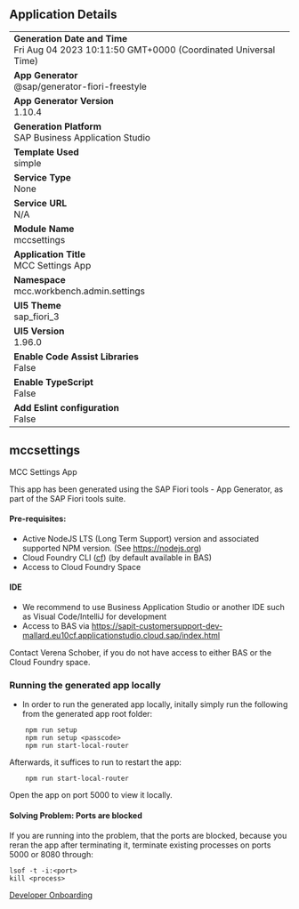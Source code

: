## Application Details
|               |
| ------------- |
|**Generation Date and Time**<br>Fri Aug 04 2023 10:11:50 GMT+0000 (Coordinated Universal Time)|
|**App Generator**<br>@sap/generator-fiori-freestyle|
|**App Generator Version**<br>1.10.4|
|**Generation Platform**<br>SAP Business Application Studio|
|**Template Used**<br>simple|
|**Service Type**<br>None|
|**Service URL**<br>N/A
|**Module Name**<br>mccsettings|
|**Application Title**<br>MCC Settings App|
|**Namespace**<br>mcc.workbench.admin.settings|
|**UI5 Theme**<br>sap_fiori_3|
|**UI5 Version**<br>1.96.0|
|**Enable Code Assist Libraries**<br>False|
|**Enable TypeScript**<br>False|
|**Add Eslint configuration**<br>False|

## mccsettings

MCC Settings App

This app has been generated using the SAP Fiori tools - App Generator, as part of the SAP Fiori tools suite. 

#### Pre-requisites:

- Active NodeJS LTS (Long Term Support) version and associated supported NPM version.  (See https://nodejs.org)
- Cloud Foundry CLI ([cf](https://docs.cloudfoundry.org/cf-cli/install-go-cli.html)) (by default available in BAS)
- Access to Cloud Foundry Space

#### IDE
- We recommend to use Business Application Studio or another IDE such as Visual Code/IntelliJ for development
- Access to BAS via https://sapit-customersupport-dev-mallard.eu10cf.applicationstudio.cloud.sap/index.html

Contact Verena Schober, if you do not have access to either BAS or the Cloud Foundry space. 

### Running the generated app locally

- In order to run the generated app locally, initally simply run the following from the generated app root folder:

```
    npm run setup
    npm run setup <passcode>
    npm run start-local-router
```
Afterwards, it suffices to run to restart the app:
```
    npm run start-local-router
```

Open the app on port 5000 to view it locally.


#### Solving Problem: Ports are blocked
If you are running into the problem, that the ports are blocked, because you reran the app after terminating it, terminate existing processes on ports 5000 or 8080 through:
```
lsof -t -i:<port>
kill <process>
```
[Developer Onboarding](https://sap.sharepoint.com/sites/202065/SitePages/MCC-Tool-Suite---Development-Guidelines-and-Best-Practices.aspx)
